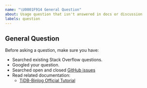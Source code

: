 ```yaml
---
name: "\U0001F914 General Question"
about: Usage question that isn't answered in docs or discussion
labels: question
---
```


## General Question

Before asking a question, make sure you have:

- Searched existing Stack Overflow questions.
- Googled your question.
- Searched open and closed [GitHub issues](https://github.com/pingcap/tidb-binlog/issues?utf8=%E2%9C%93&q=is%3Aissue)
- Read related documentation:
  - [TiDB-Binlog Official Tutorial](https://pingcap.com/docs-cn/dev/how-to/get-started/tidb-binlog/)
